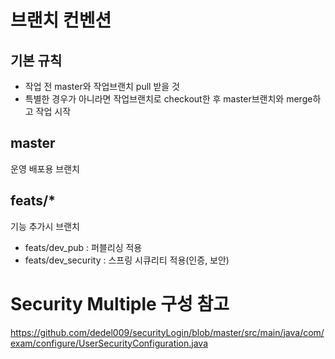 # 브랜치 컨벤션
## 기본 규칙
- 작업 전 master와 작업브랜치 pull 받을 것
- 특별한 경우가 아니라면 작업브랜치로 checkout한 후 master브랜치와 merge하고 작업 시작

## master
운영 배포용 브랜치

## feats/*
기능 추가시 브랜치
- feats/dev_pub :  퍼블리싱 적용
- feats/dev_security : 스프링 시큐리티 적용(인증, 보안)

# Security Multiple 구성 참고
https://github.com/dedel009/securityLogin/blob/master/src/main/java/com/exam/configure/UserSecurityConfiguration.java
